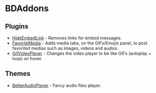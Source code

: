# BDAddons

## Plugins
 - [HideEmbedLink](https://github.com/Dastan21/BDAddons/blob/main/plugins/HideEmbedLink) - Removes links for embed messages.
 - [FavoriteMedia](https://github.com/Dastan21/BDAddons/blob/main/plugins/FavoriteMedia) - Adds media tabs, on the GIFs/Emojis panel, to post favorited medias such as images, videos and audios.
 - [GifVideoPlayer](https://github.com/Dastan21/BDAddons/blob/main/plugins/GifVideoPlayer) - Changes the video player to be like GIFs (autoplay + loop) on hover.

## Themes
 - [BetterAudioPlayer](https://github.com/Dastan21/BDAddons/blob/main/themes/BetterAudioPlayer) - Fancy audio files player.